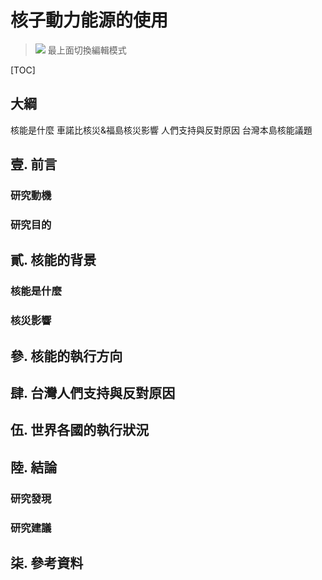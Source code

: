 # 核子動力能源的使用

> ![](https://i.imgur.com/brWsmzA.png)
> 最上面切換編輯模式

[TOC]

## 大綱
核能是什麼
車諾比核災&福島核災影響
人們支持與反對原因
台灣本島核能議題

## 壹. 前言
### 研究動機
### 研究目的

## 貳. 核能的背景
### 核能是什麼
### 核災影響

## 參. 核能的執行方向

## 肆. 台灣人們支持與反對原因

## 伍. 世界各國的執行狀況

## 陸. 結論
### 研究發現
### 研究建議

## 柒. 參考資料

